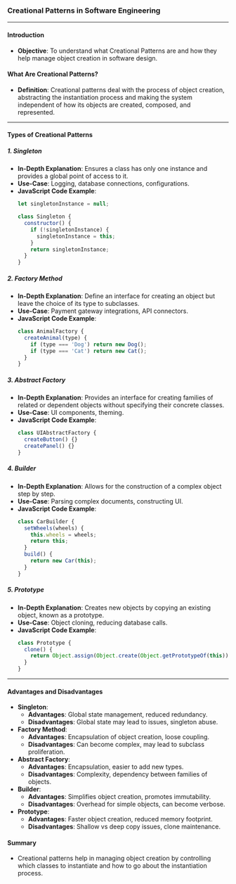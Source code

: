 ### Creational Patterns in Software Engineering

---

#### Introduction
- **Objective**: To understand what Creational Patterns are and how they help manage object creation in software design.

#### What Are Creational Patterns?
- **Definition**: Creational patterns deal with the process of object creation, abstracting the instantiation process and making the system independent of how its objects are created, composed, and represented.

---

#### Types of Creational Patterns

##### 1. Singleton
- **In-Depth Explanation**: Ensures a class has only one instance and provides a global point of access to it.
- **Use-Case**: Logging, database connections, configurations.
- **JavaScript Code Example**:
  ```javascript
  let singletonInstance = null;

  class Singleton {
    constructor() {
      if (!singletonInstance) {
        singletonInstance = this;
      }
      return singletonInstance;
    }
  }
  ```

##### 2. Factory Method
- **In-Depth Explanation**: Define an interface for creating an object but leave the choice of its type to subclasses.
- **Use-Case**: Payment gateway integrations, API connectors.
- **JavaScript Code Example**:
  ```javascript
  class AnimalFactory {
    createAnimal(type) {
      if (type === 'Dog') return new Dog();
      if (type === 'Cat') return new Cat();
    }
  }
  ```

##### 3. Abstract Factory
- **In-Depth Explanation**: Provides an interface for creating families of related or dependent objects without specifying their concrete classes.
- **Use-Case**: UI components, theming.
- **JavaScript Code Example**:
  ```javascript
  class UIAbstractFactory {
    createButton() {}
    createPanel() {}
  }
  ```

##### 4. Builder
- **In-Depth Explanation**: Allows for the construction of a complex object step by step.
- **Use-Case**: Parsing complex documents, constructing UI.
- **JavaScript Code Example**:
  ```javascript
  class CarBuilder {
    setWheels(wheels) {
      this.wheels = wheels;
      return this;
    }
    build() {
      return new Car(this);
    }
  }
  ```

##### 5. Prototype
- **In-Depth Explanation**: Creates new objects by copying an existing object, known as a prototype.
- **Use-Case**: Object cloning, reducing database calls.
- **JavaScript Code Example**:
  ```javascript
  class Prototype {
    clone() {
      return Object.assign(Object.create(Object.getPrototypeOf(this)), this);
    }
  }
  ```

---

#### Advantages and Disadvantages
- **Singleton**:
  - **Advantages**: Global state management, reduced redundancy.
  - **Disadvantages**: Global state may lead to issues, singleton abuse.
- **Factory Method**:
  - **Advantages**: Encapsulation of object creation, loose coupling.
  - **Disadvantages**: Can become complex, may lead to subclass proliferation.
- **Abstract Factory**:
  - **Advantages**: Encapsulation, easier to add new types.
  - **Disadvantages**: Complexity, dependency between families of objects.
- **Builder**:
  - **Advantages**: Simplifies object creation, promotes immutability.
  - **Disadvantages**: Overhead for simple objects, can become verbose.
- **Prototype**:
  - **Advantages**: Faster object creation, reduced memory footprint.
  - **Disadvantages**: Shallow vs deep copy issues, clone maintenance.

#### Summary
- Creational patterns help in managing object creation by controlling which classes to instantiate and how to go about the instantiation process.